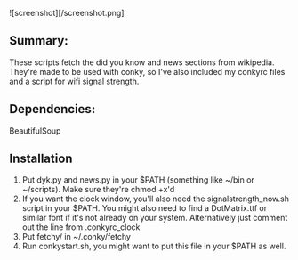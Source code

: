 ![screenshot][/screenshot.png]

## Summary:
These scripts fetch the did you know and news sections from wikipedia. They're made to be used with conky, so I've also included my conkyrc files and a script for wifi signal strength.

## Dependencies:
BeautifulSoup

## Installation

1. Put dyk.py and news.py in your $PATH (something like ~/bin or ~/scripts). Make sure they're chmod +x'd
2. If you want the clock window, you'll also need the signalstrength\_now.sh script in your $PATH. You might also need to find a DotMatrix.ttf or similar font if it's not already on your system. Alternatively just comment out the line from .conkyrc_clock
3. Put fetchy/ in ~/.conky/fetchy
4. Run conkystart.sh, you might want to put this file in your $PATH as well.


